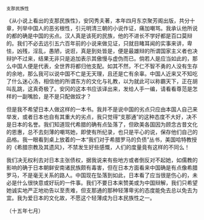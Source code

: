     支那民族性 

   《从小说上看出的支那民族性》，安冈秀夫著，本年四月东京聚芳阁出版，共分十章，列举中国人的恶劣根性，引元明清三朝的小说作证，痛加嘲骂。我承认他所说的都的确是中国的劣点。汉人真是该死的民族，他的不进长不学好都是百口莫辩的。我们不必去远引五六百年前的小说来做见证，只就目睹耳闻的实事来讲，卑怯，凶残，淫乱，愚陋，说诳，真是到处皆是，便是最雄辩的所谓国家主义者也决辩护不过来，结果无非只是追加表示其傲慢与虚伪而已。倘若人是应当如此的，那么中国人便是代表，全世界将都归他支配。如其不然，不仁不智不勇的人没有生存的余地，那么我可以说中国不亡是无天理，且还是亡有余辜。中国人近来又不知吃了什么迷心汤，相信他的所谓东方的文化与礼教，以为就此可以称霸天下，正在胡叫乱跳，这真奇极了。安冈的这本书应该译出来，发给人手一编，请看看尊范是怎样的一副嘴脸，是不是只配做奴才？

   但是我不希望日本人做这样的一本书。我并不是说中国的劣点只应由本国人自己来举发，或者日本也自有其重大的劣点，我只觉得“支那通”的这种态度不大好，决不是日本的名誉。我们知道现代希腊的确有点坠落了，但欧美各国因为顾念古昔文化的恩惠，总不去刻薄的嘲骂她，即使有所纪录，也只是平心的说，保存他们自己的品格。我一眼看到桌上放着的一本“我们对于希腊罗马的负债”丛书，美国哈特教授的《希腊宗教及其遗风》，不禁发生好些感慨，人们的度量竟有这样的不同么！

   我们决无权利去对日本主张债权，据我说来有些地方或者倒反对不起她，如儒教的影响的确于日本朝鲜安南诸民族颇有毒害，但在日本方面看来中国确是有点像希腊罗马，不是毫无关系的路人。中国现在坠落到如此，日本看了应当很是伤心的，未必是什么很快意或好玩的一件事。我们不要日本来赞美或为中国辩解，我们只希望她诚实地严正地劝告以至责难，但支那通的那种轻薄卑劣的态度能免去总以免去为宜。我为爱日本的文化故，不愿这个轻薄成为日本民族性之一。

   （十五年七月）

